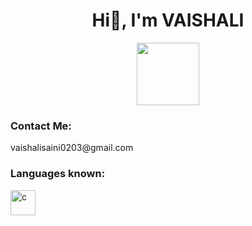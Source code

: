 <h1 align="center"> Hi👋, I'm VAISHALI </h1> 
 <div id="header" align="center">
 <img src="https://user-images.githubusercontent.com/118903883/211190672-87d3534f-5b57-44f3-8389-4827ed09a511.gif" width="100"/>
  </div>
  <h3 align="left">Contact Me:</h3>
  vaishalisaini0203@gmail.com
<h3 align="left">Languages known:</h3>

<p align="left">
 <a href="https://www.cprogramming.com/"target="_blank" rel="noreferrer"><img src="https://www.raw.githubusercontent.com/devicons/devicon/master/icons/c/c-original.svg" alt="c" width="40" height="40"/> </a>
 </p>
<!--
**Chaotic-calm/Chaotic-calm** is a ✨ _special_ ✨ repository because its `README.md` (this file) appears on your GitHub profile.

Here are some ideas to get you started:

- 🔭 I’m currently working on ...
- 🌱 I’m currently learning ...
- 👯 I’m looking to collaborate on ...
- 🤔 I’m looking for help with ...
- 💬 Ask me about ...
- 📫 How to reach me: ...
- 😄 Pronouns: ...
- ⚡ Fun fact: ...
-->
